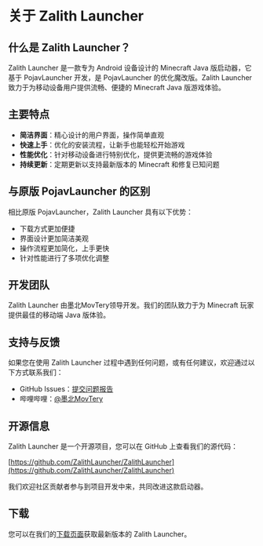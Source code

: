 # 关于 Zalith Launcher

## 什么是 Zalith Launcher？

Zalith Launcher 是一款专为 Android 设备设计的 Minecraft Java 版启动器，它基于 PojavLauncher 开发，是 PojavLauncher 的优化魔改版。Zalith Launcher 致力于为移动设备用户提供流畅、便捷的 Minecraft Java 版游戏体验。

## 主要特点

- **简洁界面**：精心设计的用户界面，操作简单直观
- **快速上手**：优化的安装流程，让新手也能轻松开始游戏
- **性能优化**：针对移动设备进行特别优化，提供更流畅的游戏体验
- **持续更新**：定期更新以支持最新版本的 Minecraft 和修复已知问题

## 与原版 PojavLauncher 的区别

相比原版 PojavLauncher，Zalith Launcher 具有以下优势：

- 下载方式更加便捷
- 界面设计更加简洁美观
- 操作流程更加简化，上手更快
- 针对性能进行了多项优化调整

## 开发团队

Zalith Launcher 由墨北MovTery领导开发。我们的团队致力于为 Minecraft 玩家提供最佳的移动端 Java 版体验。

## 支持与反馈

如果您在使用 Zalith Launcher 过程中遇到任何问题，或有任何建议，欢迎通过以下方式联系我们：

- GitHub Issues：[提交问题报告](https://github.com/ZalithLauncher/ZalithLauncher/issues)
- 哔哩哔哩：[@墨北MovTery](https://space.bilibili.com/2008204513)

## 开源信息

Zalith Launcher 是一个开源项目，您可以在 GitHub 上查看我们的源代码：

[https://github.com/ZalithLauncher/ZalithLauncher](https://github.com/ZalithLauncher/ZalithLauncher)

我们欢迎社区贡献者参与到项目开发中来，共同改进这款启动器。

## 下载

您可以在我们的[下载页面](/download)获取最新版本的 Zalith Launcher。